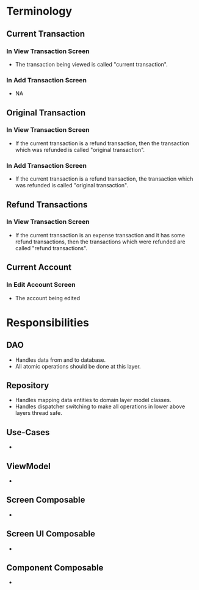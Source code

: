 # Terminology

## Current Transaction

### In View Transaction Screen

- The transaction being viewed is called "current transaction".

### In Add Transaction Screen

- NA

## Original Transaction

### In View Transaction Screen

- If the current transaction is a refund transaction,
  then the transaction which was refunded is called "original transaction".

### In Add Transaction Screen

- If the current transaction is a refund transaction, the
  transaction which was refunded is called "original transaction".

## Refund Transactions

### In View Transaction Screen

- If the current transaction is an expense transaction and it has some refund transactions,
  then the transactions which were refunded are called "refund transactions".

## Current Account

### In Edit Account Screen

- The account being edited

# Responsibilities

## DAO

- Handles data from and to database.
- All atomic operations should be done at this layer.

## Repository

- Handles mapping data entities to domain layer model classes.
- Handles dispatcher switching to make all operations in lower above layers thread safe.

## Use-Cases
- 

## ViewModel
- 

## Screen Composable
- 

## Screen UI Composable
- 

## Component Composable
- 
